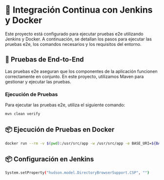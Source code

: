 # 🚀 Integración Continua con Jenkins y Docker

Este proyecto está configurado para ejecutar pruebas e2e utilizando Jenkins y Docker. A continuación, se detallan los pasos para ejecutar las pruebas e2e, los comandos necesarios y los requisitos del entorno.

## 🧪 Pruebas de End-to-End

Las pruebas e2e aseguran que los componentes de la aplicación funcionen correctamente en conjunto. En este proyecto, utilizamos Maven para gestionar y ejecutar las pruebas.

### Ejecución de Pruebas

Para ejecutar las pruebas e2e, utiliza el siguiente comando:

```sh
mvn clean verify
```

## 📦 Ejecución de Pruebas en Docker
```sh
docker run --rm -v $(pwd):/usr/src/app -w /usr/src/app -e BASE_URI=${BASE_URI} maven:3.8.8-eclipse-temurin-17-alpine mvn clean verify
```

## 📦 Configuración en Jenkins
```sh
System.setProperty("hudson.model.DirectoryBrowserSupport.CSP", "")
```